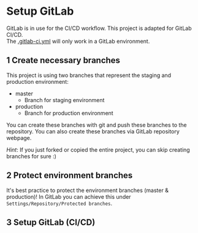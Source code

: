 
# Setup GitLab

GitLab is in use for the CI/CD workflow. This project is adapted for GitLab CI/CD. <br/>
The [.gitlab-ci.yml](../.gitlab-ci.yml) will only work in a GitLab environment.
## 1 Create necessary branches

This project is using two branches that represent the staging and production environment:

- master 
  - Branch for staging environment
- production
  - Branch for production environment 

You can create these branches with git and push these branches to the repository.
You can also create these branches via GitLab repository webpage. <br/>

*Hint*: If you just forked or copied the entire project, you can skip creating branches for sure :)

## 2 Protect environment branches

It's best practice to protect the environment branches (master & production)!
In GitLab you can achieve this under `Settings/Repository/Protected branches`.



## 3 Setup GitLab (CI/CD)


  